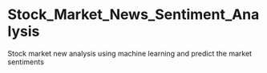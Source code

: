 # Stock_Market_News_Sentiment_Analysis
Stock market new analysis using machine learning and predict the market sentiments
